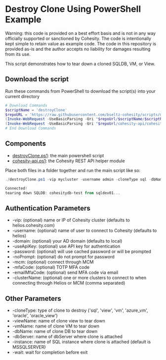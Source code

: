 # Destroy Clone Using PowerShell Example

Warning: this code is provided on a best effort basis and is not in any way officially supported or sanctioned by Cohesity. The code is intentionally kept simple to retain value as example code. The code in this repository is provided as-is and the author accepts no liability for damages resulting from its use.

This script demonstrates how to tear down a cloned SQLDB, VM, or View.  

## Download the script

Run these commands from PowerShell to download the script(s) into your current directory

```powershell
# Download Commands
$scriptName = 'destroyClone'
$repoURL = 'https://raw.githubusercontent.com/bseltz-cohesity/scripts/master/powershell'
(Invoke-WebRequest -UseBasicParsing -Uri "$repoUrl/$scriptName/$scriptName.ps1").content | Out-File "$scriptName.ps1"; (Get-Content "$scriptName.ps1") | Set-Content "$scriptName.ps1"
(Invoke-WebRequest -UseBasicParsing -Uri "$repoUrl/cohesity-api/cohesity-api.ps1").content | Out-File cohesity-api.ps1; (Get-Content cohesity-api.ps1) | Set-Content cohesity-api.ps1
# End Download Commands
```

## Components

* [destroyClone.ps1](https://raw.githubusercontent.com/bseltz-cohesity/scripts/master/powershell/destroyClone/destroyClone.ps1): the main powershell script
* [cohesity-api.ps1](https://raw.githubusercontent.com/bseltz-cohesity/scripts/master/powershell/cohesity-api/cohesity-api.ps1): the Cohesity REST API helper module

Place both files in a folder together and run the main script like so:

```powershell
./destroyClone.ps1 -vip mycluster -username admin -cloneType sql -dbName cohesitydb-test -dbServer sqldev01

Connected!
tearing down SQLDB: cohesitydb-test from sqldev01...
```

## Authentication Parameters

* -vip: (optional) name or IP of Cohesity cluster (defaults to helios.cohesity.com)
* -username: (optional) name of user to connect to Cohesity (defaults to helios)
* -domain: (optional) your AD domain (defaults to local)
* -useApiKey: (optional) use API key for authentication
* -password: (optional) will use cached password or will be prompted
* -noPrompt: (optional) do not prompt for password
* -mcm: (optional) connect through MCM
* -mfaCode: (optional) TOTP MFA code
* -emailMfaCode: (optional) send MFA code via email
* -clusterName: (optional) one or more clusters to connect to when connecting through Helios or MCM (comma separated)

## Other Parameters

* -cloneType: type of clone to destroy ('sql', 'view', 'vm', 'azure_vm', 'oracle', 'oracle_view')
* -viewName: name of clone view to tear down
* -vmName: name of clone VM to tear down
* -dbName: name of clone DB to tear down
* -dbServer: name of dbServer where clone is attached
* -instance: name of SQL instance where clone is attached (default is MSSQLSERVER)
* -wait: wait for completion before exit
